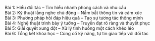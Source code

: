 Bài 1: Hiểu đối tác – Tìm hiểu nhanh phong cách và nhu cầu  
Bài 2: Kỹ thuật lắng nghe chủ động – Nắm bắt thông tin và cảm xúc  
Bài 3: Phương pháp hỏi đáp hiệu quả – Tạo sự tương tác thông minh  
Bài 4: Nghệ thuật trình bày ý tưởng – Truyền đạt rõ ràng và thuyết phục  
Bài 5: Giải quyết xung đột – Xử lý tình huống một cách khéo léo  
Bài 6: Tổng kết khóa học – Củng cố kỹ năng, tự tin giao tiếp với đối tác